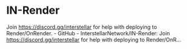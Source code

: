 # IN-Render
Join https://discord.gg/interstellar for help with deploying to Render/OnRender. - GitHub - InterstellarNetwork/IN-Render: Join https://discord.gg/interstellar for help with deploying to Render/OnR...
